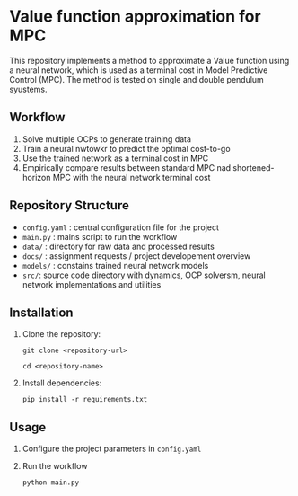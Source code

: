 #   Value function approximation for MPC
This repository implements a method to approximate a Value function using a neural network, 
which is used as a terminal cost in Model Predictive Control (MPC).
The method is tested on single and double pendulum syustems.

##   Workflow
1. Solve multiple OCPs to generate training data
2. Train a neural nwtowkr to predict the optimal cost-to-go
3. Use the trained network as a terminal cost in MPC
4. Empirically compare results between standard MPC nad shortened-horizon MPC with the neural network terminal cost

## Repository Structure
- `config.yaml` : central configuration file for the project
- `main.py` : mains script to run the workflow
- `data/` : directory for raw data and processed results
- `docs/` : assignment requests / project developement overview
- `models/` : constains trained neural network models 
- `src/`: source code directory with dynamics, OCP solversm, neural network implementations and utilities

## Installation
1. Clone the repository:

    `git clone <repository-url>`

    `cd <repository-name>`

2. Install dependencies:

    `pip install -r requirements.txt`

## Usage
1. Configure the project parameters in `config.yaml`
2. Run the workflow

    `python main.py`